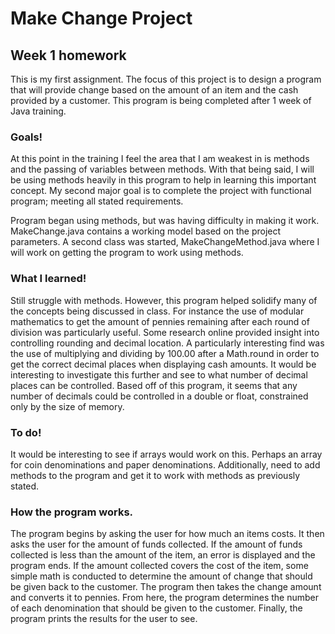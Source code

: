 # Make Change Project
## Week 1 homework

This is my first assignment. The focus of this project is to design a program that will provide change based on the amount of an item and the cash provided by a customer. This program is being completed after 1 week of Java training.

### Goals!

At this point in the training I feel the area that I am weakest in is methods and the passing of variables between methods. With that being said, I will be using methods heavily in this program to help in learning this important concept. My second major goal is to complete the project with functional program; meeting all stated requirements.

Program began using methods, but was having difficulty in making it work. MakeChange.java contains a working model based on the project parameters. A second class was started, MakeChangeMethod.java where I will work on getting the program to work using methods.

### What I learned!

Still struggle with methods. However, this program helped solidify many of the concepts being discussed in class. For instance the use of modular mathematics to get the amount of pennies remaining after each round of division was particularly useful. Some research online provided insight into controlling rounding and decimal location. A particularly interesting find was the use of multiplying and dividing by 100.00 after a Math.round in order to get the correct decimal places when displaying cash amounts. It would be interesting to investigate this further and see to what number of decimal places can be controlled. Based off of this program, it seems that any number of decimals could be controlled in a double or float, constrained only by the size of memory. 

### To do!

It would be interesting to see if arrays would work on this. Perhaps an array for coin denominations and paper denominations. Additionally, need to add methods to the program and get it to work with methods as previously stated. 

### How the program works.

The program begins by asking the user for how much an items costs. It then asks the user for the amount of funds collected. If the amount of funds collected is less than the amount of the item, an error is displayed and the program ends. If the amount collected covers the cost of the item, some simple math is conducted to determine the amount of change that should be given back to the customer. The program then takes the change amount and converts it to pennies. From here, the program determines the number of each denomination that should be given to the customer. Finally, the program prints the results for the user to see. 